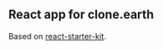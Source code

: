 ## React app for clone.earth

Based on [react-starter-kit](https://github.com/kriasoft/react-starter-kit).
